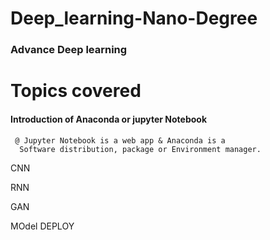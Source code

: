 # Deep_learning-Nano-Degree

### Advance  Deep learning 

# Topics covered
#### Introduction of Anaconda or jupyter Notebook
     @ Jupyter Notebook is a web app & Anaconda is a
      Software distribution, package or Environment manager. 
CNN

RNN

GAN

MOdel DEPLOY
